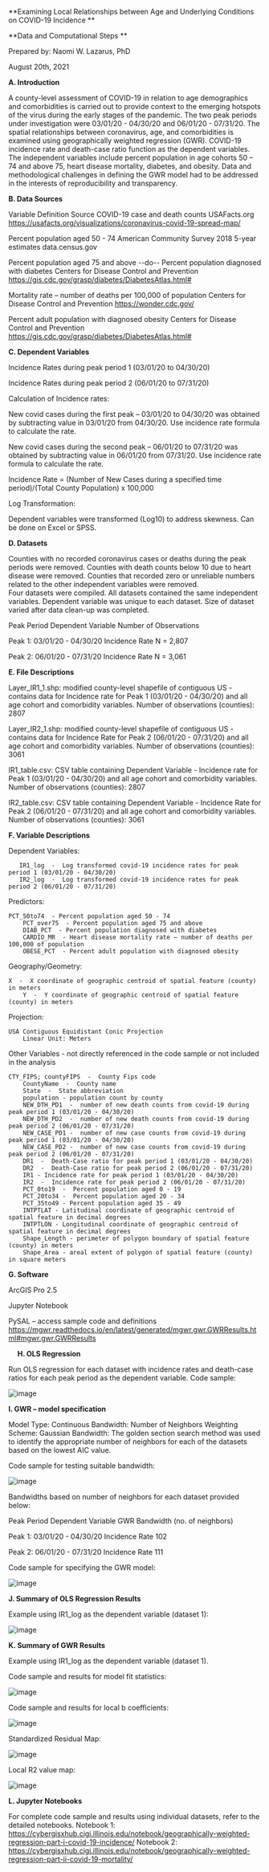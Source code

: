 **Examining Local Relationships between Age and Underlying Conditions on COVID-19 Incidence **

**Data and Computational Steps
**

Prepared by: Naomi W. Lazarus, PhD

August 20th, 2021

**A. Introduction**

A county-level assessment of COVID-19 in relation to age demographics and comorbidities is carried out to provide context to the emerging hotspots of the virus during the early stages of the pandemic.  The two peak periods under investigation were 03/01/20 - 04/30/20 and 06/01/20 - 07/31/20.  The spatial relationships between coronavirus, age, and comorbidities is examined using geographically weighted regression (GWR).  COVID-19 incidence rate and death-case ratio function as the dependent variables. The independent variables include percent population in age cohorts 50 – 74 and above 75, heart disease mortality, diabetes, and obesity.  Data and methodological challenges in defining the GWR model had to be addressed in the interests of reproducibility and transparency.

**B.  Data Sources**

Variable Definition	Source
COVID-19 case and death counts	USAFacts.org
https://usafacts.org/visualizations/coronavirus-covid-19-spread-map/ 

Percent population aged 50 - 74	American Community Survey 2018 5-year estimates
data.census.gov

Percent population aged 75 and above	--do--
Percent population diagnosed with diabetes	Centers for Disease Control and Prevention
https://gis.cdc.gov/grasp/diabetes/DiabetesAtlas.html#

Mortality rate – number of deaths per 100,000 of population	Centers for Disease Control and Prevention
https://wonder.cdc.gov/

Percent adult population with diagnosed obesity	Centers for Disease Control and Prevention
https://gis.cdc.gov/grasp/diabetes/DiabetesAtlas.html#


**C.  Dependent Variables**

Incidence Rates during peak period 1  (03/01/20 to 04/30/20)

Incidence Rates during peak period 2  (06/01/20 to 07/31/20)

Calculation of Incidence rates:

New covid cases during the first peak – 03/01/20 to 04/30/20 was obtained by subtracting value in 03/01/20 from 04/30/20.  Use incidence rate formula to calculate the rate. 

New covid cases during the second peak – 06/01/20 to 07/31/20 was obtained by subtracting value in 06/01/20 from 07/31/20. Use incidence rate formula to calculate the rate. 

Incidence Rate = (Number of New Cases during a specified time period)/(Total County Population)  x 100,000

Log Transformation:

Dependent variables were transformed (Log10) to address skewness.  Can be done on Excel or SPSS.

**D.  Datasets**

Counties with no recorded coronavirus cases or deaths during the peak periods were removed. 
Counties with death counts below 10 due to heart disease were removed. 
Counties that recorded zero or unreliable numbers related to the other independent variables were removed.  
Four datasets were compiled.  All datasets contained the same independent variables.  Dependent variable was unique to each dataset.  Size of dataset varied after data clean-up was completed. 


Peak Period					Dependent Variable			Number of Observations

Peak 1: 03/01/20 - 04/30/20			Incidence Rate				N = 2,807

Peak 2: 06/01/20 - 07/31/20			Incidence Rate				N = 3,061

**E.  File Descriptions**

Layer_IR1_1.shp: modified county-level shapefile of contiguous US - contains data for Incidence rate for Peak 1 (03/01/20 - 04/30/20) and all age cohort and comorbidity variables.  Number of observations (counties): 2807

Layer_IR2_1.shp: modified county-level shapefile of contiguous US - contains data for Incidence Rate for Peak 2 (06/01/20 - 07/31/20) and all age cohort and comorbidity variables.  Number of observations (counties): 3061

IR1_table.csv: CSV table containing Dependent Variable - Incidence rate for Peak 1 (03/01/20 - 04/30/20) and all age cohort and comorbidity variables.  Number of observations (counties): 2807

IR2_table.csv: CSV table containing Dependent Variable - Incidence Rate for Peak 2 (06/01/20 - 07/31/20) and all age cohort and comorbidity variables.  Number of observations (counties): 3061

**F.  Variable Descriptions**

Dependent Variables: 
       
       IR1_log  -  Log transformed covid-19 incidence rates for peak period 1 (03/01/20 - 04/30/20)
       IR2_log  -  Log transformed covid-19 incidence rates for peak period 2 (06/01/20 - 07/31/20)
	
Predictors:
        
	PCT_50to74  - Percent population aged 50 - 74
        PCT_over75  - Percent population aged 75 and above
        DIAB_PCT  - Percent population diagnosed with diabetes
        CARDIO_MR  - Heart disease mortality rate – number of deaths per 100,000 of population
        OBESE_PCT  - Percent adult population with diagnosed obesity

Geography/Geometry:
        
	X  -  X coordinate of geographic centroid of spatial feature (county) in meters
        Y  -  Y coordinate of geographic centroid of spatial feature (county) in meters

Projection:
        
	USA Contiguous Equidistant Conic Projection
        Linear Unit: Meters

Other Variables - not directly referenced in the code sample or not included in the analysis
        
	CTY_FIPS; countyFIPS  -  County Fips code
        CountyName  -  County name
        State  -  State abbreviation
        population - population count by county
        NEW_DTH_PD1  -  number of new death counts from covid-19 during peak period 1 (03/01/20 - 04/30/20)
        NEW_DTH_PD2  -  number of new death counts from covid-19 during peak period 2 (06/01/20 - 07/31/20) 
        NEW_CASE_PD1 -  number of new case counts from covid-19 during peak period 1 (03/01/20 - 04/30/20)
        NEW_CASE_PD2 -  number of new case counts from covid-19 during peak period 2 (06/01/20 - 07/31/20)
        DR1  -  Death-Case ratio for peak period 1 (03/01/20 - 04/30/20)
        DR2  -  Death-Case ratio for peak period 2 (06/01/20 - 07/31/20)
        IR1 - Incidence rate for peak period 1 (03/01/20 - 04/30/20)
        IR2  -  Incidence rate for peak period 2 (06/01/20 - 07/31/20)
        PCT_0to19  -  Percent population aged 0 - 19
        PCT_20to34 -  Percent population aged 20 - 34
        PCT_35to49 - Percent population aged 35 - 49
        INTPTLAT - Latitudinal coordinate of geographic centroid of spatial feature in decimal degrees
        INTPTLON - Longitudinal coordinate of geographic centroid of spatial feature in decimal degrees
        Shape_Length - perimeter of polygon boundary of spatial feature (county) in meters
        Shape_Area - areal extent of polygon of spatial feature (county) in square meters

**G.  Software**

ArcGIS Pro 2.5

Jupyter Notebook

PySAL – access sample code and definitions
https://mgwr.readthedocs.io/en/latest/generated/mgwr.gwr.GWRResults.html#mgwr.gwr.GWRResults

 
**H. OLS Regression**

Run OLS regression for each dataset with incidence rates and death-case ratios for each peak period as the dependent variable. 
Code sample:

![image](https://user-images.githubusercontent.com/73550457/135687577-3191ff71-3815-4ed1-a4ac-c6e67b061c4d.png)
 

**I.   GWR – model specification**

Model Type: Continuous 
Bandwidth:  Number of Neighbors
Weighting Scheme: Gaussian
Bandwidth:
The golden section search method was used to identify the appropriate number of neighbors for each of the datasets based on the lowest AIC value.

Code sample for testing suitable bandwidth:

![image](https://user-images.githubusercontent.com/73550457/135687714-c616ce47-fd71-4453-b55c-4d45442e31e6.png)

 
Bandwidths based on number of neighbors for each dataset provided below:

Peak Period			Dependent Variable	GWR Bandwidth (no. of neighbors)

Peak 1: 03/01/20 - 04/30/20	Incidence Rate		102

Peak 2: 06/01/20 - 07/31/20	Incidence Rate		111


Code sample for specifying the GWR model:

![image](https://user-images.githubusercontent.com/73550457/135687762-564e751e-c826-4db0-ac7a-8504325d0627.png)
 

**J.  Summary of OLS Regression Results**

Example using IR1_log as the dependent variable (dataset 1):
 
![image](https://user-images.githubusercontent.com/73550457/135687822-4a23016a-f14f-4642-a26b-80e6d4ecde8b.png)



**K.  Summary of GWR Results**

Example using IR1_log as the dependent variable (dataset 1).

Code sample and results for model fit statistics:

![image](https://user-images.githubusercontent.com/73550457/135687878-cc8a5821-82f2-4ff4-b9cf-7380ae1064bd.png)


Code sample and results for local b coefficients:
 
 ![image](https://user-images.githubusercontent.com/73550457/135687912-7d4c9d59-0780-461d-8ce3-f6c658377754.png)

Standardized Residual Map:
 
![image](https://user-images.githubusercontent.com/73550457/135687931-b51560f8-2d2b-4852-a7f5-68db1e4968d3.png)
 
Local R2 value map:
 
 ![image](https://user-images.githubusercontent.com/73550457/135687949-2372e944-29c3-4902-9702-639f282d274d.png)

**L.  Jupyter Notebooks**

For complete code sample and results using individual datasets, refer to the detailed notebooks.
Notebook 1: https://cybergisxhub.cigi.illinois.edu/notebook/geographically-weighted-regression-part-i-covid-19-incidence/
Notebook 2: https://cybergisxhub.cigi.illinois.edu/notebook/geographically-weighted-regression-part-ii-covid-19-mortality/


